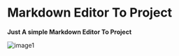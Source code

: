 # Markdown Editor To Project
**Just A simple Markdown Editor To Project**

![image1](https://i.imagesup.co/images2/de1f2c276cf0b1a8c73eb24901e8fdb0878bcdd3.png)
